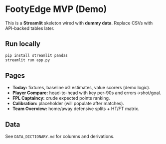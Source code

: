 
# FootyEdge MVP (Demo)

This is a **Streamlit** skeleton wired with **dummy data**. Replace CSVs with API-backed tables later.

## Run locally
```bash
pip install streamlit pandas
streamlit run app.py
```

## Pages
- **Today:** fixtures, baseline xG estimates, value scorers (demo logic).
- **Player Compare:** head-to-head with key per-90s and errors→shot/goal.
- **FPL Captaincy:** crude expected points ranking.
- **Calibration:** placeholder (will populate after matches).
- **Team Overview:** home/away defensive splits + HT/FT matrix.

## Data
See `DATA_DICTIONARY.md` for columns and derivations.
